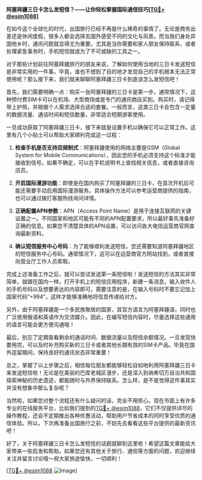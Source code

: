 **阿塞拜疆三日卡怎么发短信？——让你轻松掌握国际通信技巧[[TG💪+ @esim1088](https://t.me/s/esim1088)]**

在如今这个全球化的时代，出国旅行已经不再是什么稀奇的事情了。无论是商务出差还是休闲度假，很多人都会选择去国外感受不同的文化与风景。而当我们身处异国他乡时，通讯问题就显得尤为重要。尤其是当你需要和家人朋友保持联系，或者处理紧急事务时，手机短信就成为了不可或缺的工具之一。

对于那些计划前往阿塞拜疆旅行的朋友来说，了解如何使用当地的三日卡发送短信是非常实用的一件事。毕竟，谁也不想到了目的地才发现自己的手机根本无法正常使用呢？那么接下来，我们就来聊聊阿塞拜疆三日卡到底该怎么发短信吧！

首先，我们需要明确一点：购买一张阿塞拜疆的三日卡是第一步。通常情况下，这种预付费SIM卡可以在机场、大型商场或是专门的通讯商店买到。购买时，请记得带上护照，并根据个人需求选择合适的套餐。一般而言，这类三日卡会包含一定量的数据流量、通话时间和短信数量，非常适合短期游客使用。

一旦成功获取了阿塞拜疆三日卡，接下来就是设置手机以确保它可以正常工作。这里有几个小贴士可以帮助大家顺利完成这一过程：

1. **检查手机是否支持双频制式**：阿塞拜疆使用的网络主要是GSM（Global System for Mobile Communications），因此您的手机必须支持这个标准才能接收到信号。如果不确定，可以在手机说明书上查找相关信息，或者直接咨询店员。

2. **开启国际漫游功能**：即使是在国内购买了阿塞拜疆的三日卡，在首次开机后可能还需要手动启用国际漫游服务。具体操作方法可以参考运营商提供的指南，也可以通过拨打客服热线询问详情。

3. **正确配置APN参数**：APN（Access Point Name）是用于连接互联网的关键设置之一。不同国家和地区可能有不同的APN配置要求，所以最好事先准备好正确的信息。如果您不清楚具体的APN设置，可以访问各大电信运营商官网查询最新资料。

4. **确认短信服务中心号码**：为了能够顺利发送短信，您还需要知道阿塞拜疆地区的短信服务中心号码。通常情况下，这可以在运营商官方网站找到，或者直接向营业厅工作人员索取。

完成上述准备工作之后，就可以尝试发送第一条短信啦！发送短信的方法其实非常简单，就跟在国内一样。打开手机上的短信应用程序，新建一条消息，输入收件人的手机号码以及想要表达的内容即可。需要注意的是，在输入号码时不要忘记加上国家代码“+994”，这样才能够准确地将信息传递给对方。

另外，由于阿塞拜疆是一个多民族聚居的国家，其官方语言为阿塞拜疆语，同时也广泛使用俄语和英语作为交流媒介。因此，在编写短信内容时，尽量选择这些通用的语言可能会更方便沟通哦！

最后，别忘了定期查看剩余的通话时间、数据流量以及短信余额情况。一旦发现快要用完，可以及时补充购买新的三日卡或者其他长期有效的SIM卡产品。毕竟在国外逗留期间，保持良好的通讯状态非常重要！

总之，掌握了以上步骤之后，相信每位朋友都能够轻松自如地利用阿塞拜疆三日卡来发送短信啦！无论是在美丽的巴库老城区漫步，还是深入到纳希切万自治共和国探索神秘的历史遗迹，都能随时与外界保持联系。怎么样，是不是觉得这件事其实并没有想象中那么复杂呢？

当然啦，如果您对整个流程还有什么疑问的话，完全不用担心。现在市面上有许多专业的在线服务平台，比如我们提到的[TG💪+ @esim1088](https://t.me/s/esim1088)，它们不仅提供详尽的操作教程，还会不定期推出各种优惠活动，帮助用户节省成本的同时享受优质的通信体验。所以，下次再准备出国旅行之前，不妨先去看看这些平台提供的最新资讯吧！

好了，关于阿塞拜疆三日卡怎么发短信的话题就聊到这里啦！希望这篇文章能给大家带来一些启发和帮助。如果您还有其他关于旅行、通信等方面的问题，欢迎继续关注并留言讨论哦～祝大家旅途愉快，一切顺利！

[[TG💪+ @esim1088](https://t.me/s/esim1088) ![Image](https://i.postimg.cc/4NQfJmqS/Snipaste-2025-05-13-00-14-12.png)]